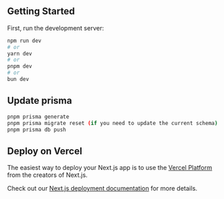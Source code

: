 ## Getting Started

First, run the development server:

```bash
npm run dev
# or
yarn dev
# or
pnpm dev
# or
bun dev
```

## Update prisma

```bash
pnpm prisma generate
pnpm prisma migrate reset (if you need to update the current schema)
pnpm prisma db push
```

## Deploy on Vercel

The easiest way to deploy your Next.js app is to use the [Vercel Platform](https://vercel.com/new?utm_medium=default-template&filter=next.js&utm_source=create-next-app&utm_campaign=create-next-app-readme) from the creators of Next.js.

Check out our [Next.js deployment documentation](https://nextjs.org/docs/deployment) for more details.
